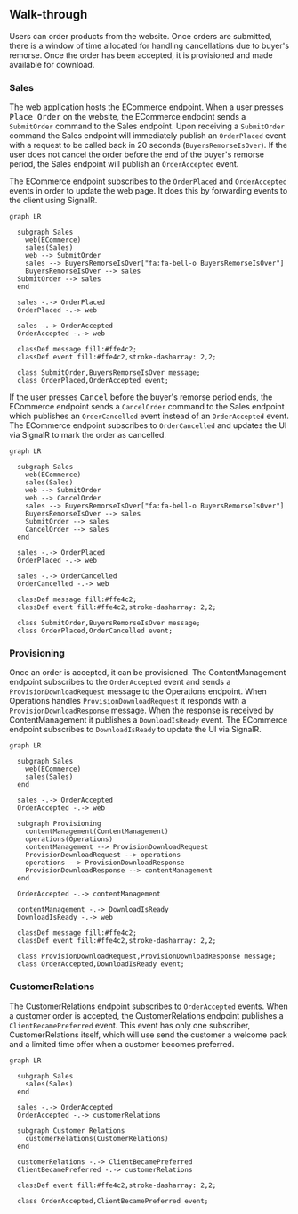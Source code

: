 ## Walk-through

Users can order products from the website. Once orders are submitted, there is a window of time allocated for handling cancellations due to buyer's remorse. Once the order has been accepted, it is provisioned and made available for download. 


### Sales

The web application hosts the ECommerce endpoint. When a user presses <kbd>Place Order</kbd> on the website, the ECommerce endpoint sends a `SubmitOrder` command to the Sales endpoint. Upon receiving a `SubmitOrder` command the Sales endpoint will immediately publish an `OrderPlaced` event with a request to be called back in 20 seconds (`BuyersRemorseIsOver`). If the user does not cancel the order before the end of the buyer's remorse period, the Sales endpoint will publish an `OrderAccepted` event.

The ECommerce endpoint subscribes to the `OrderPlaced` and `OrderAccepted` events in order to update the web page. It does this by forwarding events to the client using SignalR.

```mermaid
graph LR

  subgraph Sales
    web(ECommerce)
    sales(Sales)
    web --> SubmitOrder 
    sales --> BuyersRemorseIsOver["fa:fa-bell-o BuyersRemorseIsOver"]
    BuyersRemorseIsOver --> sales
  SubmitOrder --> sales
  end
    
  sales -.-> OrderPlaced
  OrderPlaced -.-> web

  sales -.-> OrderAccepted
  OrderAccepted -.-> web  
  
  classDef message fill:#ffe4c2;
  classDef event fill:#ffe4c2,stroke-dasharray: 2,2;

  class SubmitOrder,BuyersRemorseIsOver message;
  class OrderPlaced,OrderAccepted event;
```

If the user presses <kbd>Cancel</kbd> before the buyer's remorse period ends, the ECommerce endpoint sends a `CancelOrder` command to the Sales endpoint which publishes an `OrderCancelled` event instead of an `OrderAccepted` event. The ECommerce endpoint subscribes to `OrderCancelled` and updates the UI via SignalR to mark the order as cancelled.

```mermaid
graph LR

  subgraph Sales
    web(ECommerce)
    sales(Sales)
    web --> SubmitOrder 
    web --> CancelOrder
    sales --> BuyersRemorseIsOver["fa:fa-bell-o BuyersRemorseIsOver"]
    BuyersRemorseIsOver --> sales
    SubmitOrder --> sales
    CancelOrder --> sales
  end
    
  sales -.-> OrderPlaced
  OrderPlaced -.-> web

  sales -.-> OrderCancelled
  OrderCancelled -.-> web  
  
  classDef message fill:#ffe4c2;
  classDef event fill:#ffe4c2,stroke-dasharray: 2,2;

  class SubmitOrder,BuyersRemorseIsOver message;
  class OrderPlaced,OrderCancelled event;
```


### Provisioning

Once an order is accepted, it can be provisioned. The ContentManagement endpoint subscribes to the `OrderAccepted` event and sends a `ProvisionDownloadRequest` message to the Operations endpoint. When Operations handles `ProvisionDownloadRequest` it responds with a `ProvisionDownloadResponse` message. When the response is received by ContentManagement it publishes a `DownloadIsReady` event. The ECommerce endpoint subscribes to `DownloadIsReady` to update the UI via SignalR.

```mermaid
graph LR

  subgraph Sales
    web(ECommerce)
    sales(Sales)
  end
    
  sales -.-> OrderAccepted
  OrderAccepted -.-> web  

  subgraph Provisioning
    contentManagement(ContentManagement)
    operations(Operations)
    contentManagement --> ProvisionDownloadRequest
    ProvisionDownloadRequest --> operations
    operations --> ProvisionDownloadResponse
    ProvisionDownloadResponse --> contentManagement
  end

  OrderAccepted -.-> contentManagement

  contentManagement -.-> DownloadIsReady
  DownloadIsReady -.-> web

  classDef message fill:#ffe4c2;
  classDef event fill:#ffe4c2,stroke-dasharray: 2,2;

  class ProvisionDownloadRequest,ProvisionDownloadResponse message;
  class OrderAccepted,DownloadIsReady event;
```


### CustomerRelations

The CustomerRelations endpoint subscribes to `OrderAccepted` events. When a customer order is accepted, the CustomerRelations endpoint publishes a `ClientBecamePreferred` event. This event has only one subscriber, CustomerRelations itself, which will use send the customer a welcome pack and a limited time offer when a customer becomes preferred.

```mermaid
graph LR

  subgraph Sales
    sales(Sales)
  end

  sales -.-> OrderAccepted
  OrderAccepted -.-> customerRelations

  subgraph Customer Relations
    customerRelations(CustomerRelations)
  end

  customerRelations -.-> ClientBecamePreferred
  ClientBecamePreferred -.-> customerRelations

  classDef event fill:#ffe4c2,stroke-dasharray: 2,2;

  class OrderAccepted,ClientBecamePreferred event;
```